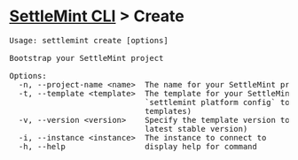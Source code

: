 <h1 id="home"><a href="../settlemint.md">SettleMint CLI</a> > Create</h1>

<pre>Usage: settlemint create [options]

Bootstrap your SettleMint project

Options:
  -n, --project-name &lt;name&gt;  The name for your SettleMint project
  -t, --template &lt;template&gt;  The template for your SettleMint project (run
                             `settlemint platform config` to see available
                             templates)
  -v, --version &lt;version&gt;    Specify the template version to use (defaults to
                             latest stable version)
  -i, --instance &lt;instance&gt;  The instance to connect to
  -h, --help                 display help for command
</pre>

